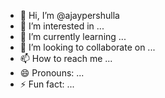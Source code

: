 - 👋 Hi, I’m @ajaypershulla
- 👀 I’m interested in ...
- 🌱 I’m currently learning ...
- 💞️ I’m looking to collaborate on ...
- 📫 How to reach me ...
- 😄 Pronouns: ...
- ⚡ Fun fact: ...

<!---
ajaypershulla/ajaypershulla is a ✨ special ✨ repository because its `README.md` (this file) appears on your GitHub profile.
You can click the Preview link to take a look at your changes.
--->
